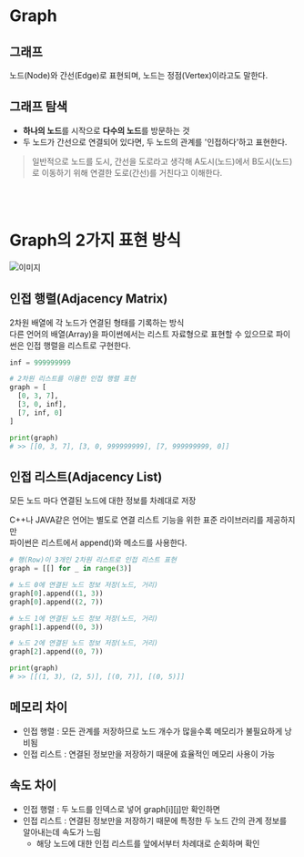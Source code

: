 # Graph

## 그래프
노드(Node)와 간선(Edge)로 표현되며, 노드는 정점(Vertex)이라고도 말한다.

## 그래프 탐색
- **하나의 노드**를 시작으로 **다수의 노드**를 방문하는 것
- 두 노드가 간선으로 연결되어 있다면, 두 노드의 관계를 '인접하다'하고 표현한다.

> 일반적으로 노드를 도시, 간선을 도로라고 생각해
> A도시(노드)에서 B도시(노드)로 이동하기 위해 연결한 도로(간선)를 거친다고 이해한다.

<br>
<br>

# Graph의 2가지 표현 방식

![이미지](https://velog.velcdn.com/post-images%2Funderlier12%2F3be338e0-3ab5-11ea-8c7a-6f3522c89aae%2Fimage.png)

## 인접 행렬(Adjacency Matrix)

2차원 배열에 각 노드가 연결된 형태를 기록하는 방식\
다른 언어의 배열(Array)을 파이썬에서는 리스트 자료형으로 표현할 수 있으므로 파이썬은 인접 행렬을 리스트로 구현한다.

```python
inf = 999999999

# 2차원 리스트를 이용한 인접 행렬 표현
graph = [
  [0, 3, 7],
  [3, 0, inf],
  [7, inf, 0]
]

print(graph) 
# >> [[0, 3, 7], [3, 0, 999999999], [7, 999999999, 0]]
```

## 인접 리스트(Adjacency List)

모든 노드 마다 연결된 노드에 대한 정보를 차례대로 저장

C++나 JAVA같은 언어는 별도로 연결 리스트 기능을 위한 표준 라이브러리를 제공하지만\
파이썬은 리스트에서 append()와 메소드를 사용한다.


```python
# 행(Row)이 3개인 2차원 리스트로 인접 리스트 표현
graph = [[] for _ in range(3)]

# 노드 0에 연결된 노드 정보 저장(노드, 거리)
graph[0].append((1, 3))
graph[0].append((2, 7))

# 노드 1에 연결된 노드 정보 저장(노드, 거리)
graph[1].append((0, 3))

# 노드 2에 연결된 노드 정보 저장(노드, 거리)
graph[2].append((0, 7))

print(graph) 
# >> [[(1, 3), (2, 5)], [(0, 7)], [(0, 5)]] 
```

## 메모리 차이

- 인접 행렬 : 모든 관계를 저장하므로 노드 개수가 많을수록 메모리가 불필요하게 낭비됨
- 인접 리스트 : 연결된 정보만을 저장하기 때문에 효율적인 메모리 사용이 가능

## 속도 차이

- 인접 행렬 : 두 노드를 인덱스로 넣어 graph[i][j]만 확인하면
- 인접 리스트 : 연결된 정보만을 저장하기 때문에 특정한 두 노드 간의 관계 정보를 알아내는데 속도가 느림
  - 해당 노드에 대한 인접 리스트를 앞에서부터 차례대로 순회하며 확인
  

